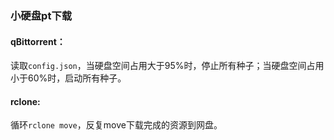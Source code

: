### 小硬盘pt下载
#### qBittorrent：
读取```config.json```，当硬盘空间占用大于95%时，停止所有种子；当硬盘空间占用小于60%时，启动所有种子。
#### rclone:
循环```rclone move```，反复move下载完成的资源到网盘。

